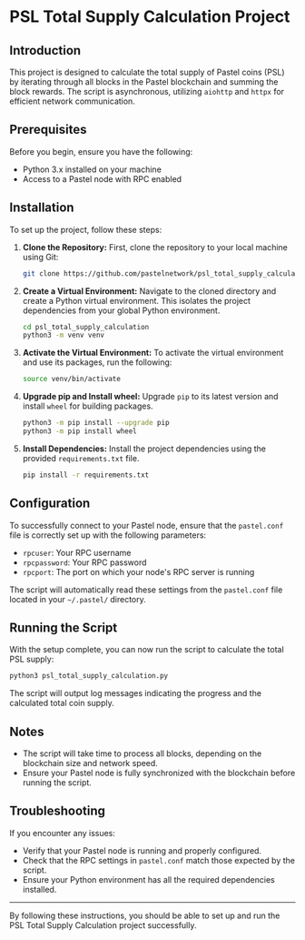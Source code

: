 # PSL Total Supply Calculation Project

## Introduction

This project is designed to calculate the total supply of Pastel coins (PSL) by iterating through all blocks in the Pastel blockchain and summing the block rewards. The script is asynchronous, utilizing `aiohttp` and `httpx` for efficient network communication.

## Prerequisites

Before you begin, ensure you have the following:

- Python 3.x installed on your machine
- Access to a Pastel node with RPC enabled

## Installation

To set up the project, follow these steps:

1. **Clone the Repository:**
   First, clone the repository to your local machine using Git:

   ```bash
   git clone https://github.com/pastelnetwork/psl_total_supply_calculation
   ```

2. **Create a Virtual Environment:**
   Navigate to the cloned directory and create a Python virtual environment. This isolates the project dependencies from your global Python environment.

   ```bash
   cd psl_total_supply_calculation
   python3 -m venv venv
   ```

3. **Activate the Virtual Environment:**
   To activate the virtual environment and use its packages, run the following:

   ```bash
   source venv/bin/activate
   ```

4. **Upgrade pip and Install wheel:**
   Upgrade `pip` to its latest version and install `wheel` for building packages.

   ```bash
   python3 -m pip install --upgrade pip
   python3 -m pip install wheel
   ```

5. **Install Dependencies:**
   Install the project dependencies using the provided `requirements.txt` file.

   ```bash
   pip install -r requirements.txt
   ```

## Configuration

To successfully connect to your Pastel node, ensure that the `pastel.conf` file is correctly set up with the following parameters:

- `rpcuser`: Your RPC username
- `rpcpassword`: Your RPC password
- `rpcport`: The port on which your node's RPC server is running

The script will automatically read these settings from the `pastel.conf` file located in your `~/.pastel/` directory.

## Running the Script

With the setup complete, you can now run the script to calculate the total PSL supply:

```bash
python3 psl_total_supply_calculation.py
```

The script will output log messages indicating the progress and the calculated total coin supply.

## Notes

- The script will take time to process all blocks, depending on the blockchain size and network speed.
- Ensure your Pastel node is fully synchronized with the blockchain before running the script.

## Troubleshooting

If you encounter any issues:

- Verify that your Pastel node is running and properly configured.
- Check that the RPC settings in `pastel.conf` match those expected by the script.
- Ensure your Python environment has all the required dependencies installed.

---

By following these instructions, you should be able to set up and run the PSL Total Supply Calculation project successfully.